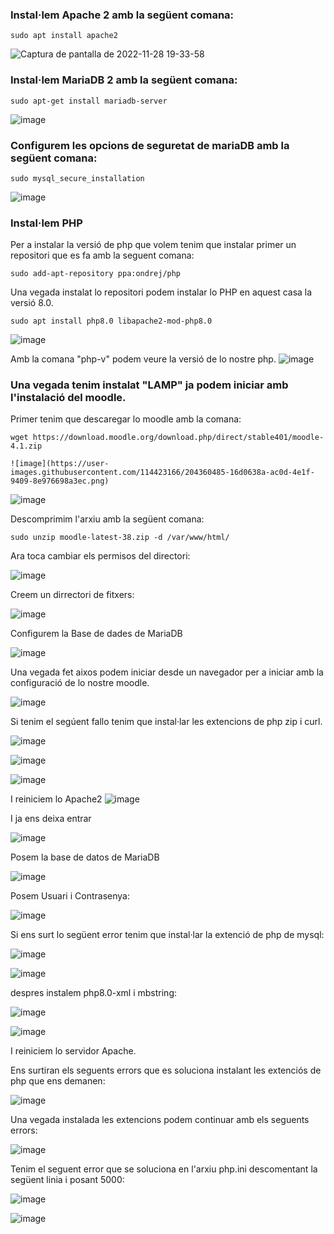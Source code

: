 ### Instal·lem Apache 2 amb la següent comana:

```
sudo apt install apache2
```

![Captura de pantalla de 2022-11-28 19-33-58](https://user-images.githubusercontent.com/114423166/204357146-8c0cb098-bfc5-4184-8045-a37ea23eade8.png)

### Instal·lem MariaDB 2 amb la següent comana:

```
sudo apt-get install mariadb-server
```
![image](https://user-images.githubusercontent.com/114423166/204357842-7890d66b-88de-46ca-a0c4-76e525e15e0c.png)

### Configurem les opcions de seguretat de mariaDB amb la següent comana:
```
sudo mysql_secure_installation
```
![image](https://user-images.githubusercontent.com/114423166/204358305-54fa072b-b764-4c7d-9fc2-3587fb59f27d.png)

### Instal·lem PHP

Per a instalar la versió de php que volem tenim que instalar primer un repositori que es fa amb la seguent comana:
```
sudo add-apt-repository ppa:ondrej/php
```

Una vegada instalat lo repositori podem instalar lo PHP en aquest casa la versió 8.0.
```
sudo apt install php8.0 libapache2-mod-php8.0
```
![image](https://user-images.githubusercontent.com/114423166/204359711-27b5721b-9159-4328-b572-d28980ba49e7.png)

Amb la comana "php-v" podem veure la versió de lo nostre php.
![image](https://user-images.githubusercontent.com/114423166/204359856-4be84e30-f035-435b-8be4-3cad9d9a62f3.png)

### Una vegada tenim instalat "LAMP" ja podem iniciar amb l'instalació del moodle.

Primer tenim que descaregar lo moodle amb la comana:
```
wget https://download.moodle.org/download.php/direct/stable401/moodle-4.1.zip

![image](https://user-images.githubusercontent.com/114423166/204360485-16d0638a-ac0d-4e1f-9409-8e976698a3ec.png)
```
![image](https://user-images.githubusercontent.com/114423166/204361033-d0dc3073-4c04-4d27-a750-a8f52dd46742.png)


Descomprimim l'arxiu amb la següent comana:
```
sudo unzip moodle-latest-38.zip -d /var/www/html/
```
Ara toca cambiar els permisos del directori:

![image](https://user-images.githubusercontent.com/114423166/204361991-1d9972a0-2d4e-4642-891e-be23bdfbe4b1.png)

Creem un dirrectori de fitxers:

![image](https://user-images.githubusercontent.com/114423166/204362116-a4b8d05d-2b03-4759-884d-d3bf4b46757b.png)


Configurem la Base de dades de MariaDB

![image](https://user-images.githubusercontent.com/114423166/204362740-2da588f9-bab0-4886-9e75-90f865eeef88.png)

Una vegada fet aixos podem iniciar desde un navegador per a iniciar amb la configuració de lo nostre moodle.

![image](https://user-images.githubusercontent.com/114423166/204363067-3fd76f8c-6960-450b-a589-af860a224779.png)

Si tenim el segúent fallo tenim que instal·lar les extencions de php zip i curl.

![image](https://user-images.githubusercontent.com/114423166/205680737-2c815ce9-a1bf-4f0c-bf66-4b7c386dcb59.png)

![image](https://user-images.githubusercontent.com/114423166/205680778-3f4d3f29-91e5-46c1-af84-fb92dda805a3.png)

![image](https://user-images.githubusercontent.com/114423166/205680815-efa3ab36-122b-4f7f-b963-e1b9765e7e01.png)

I reiniciem lo Apache2
![image](https://user-images.githubusercontent.com/114423166/205681107-896c49e1-858d-40fa-80b4-8d6f6073815f.png)

I ja ens deixa entrar 

![image](https://user-images.githubusercontent.com/114423166/205681316-0ce75984-84bc-4373-aa22-a87c71ef64dd.png)

Posem la base de datos de MariaDB

![image](https://user-images.githubusercontent.com/114423166/205681444-ab2c3aa7-d08d-459a-ad35-2248885c714a.png)

Posem Usuari i Contrasenya:

![image](https://user-images.githubusercontent.com/114423166/205681579-c4fb54a7-4874-411a-8c7e-728d47fba16f.png)


Si ens surt lo següent error tenim que instal·lar  la extenció de php de mysql:

![image](https://user-images.githubusercontent.com/114423166/205681955-b0449eb0-0a27-4a1b-9410-9ec6052c7a21.png)

![image](https://user-images.githubusercontent.com/114423166/205682021-e34dc427-cc23-4df3-8cc0-cb07d1f3bd72.png)


despres instalem php8.0-xml i mbstring:

![image](https://user-images.githubusercontent.com/114423166/205682202-1ac944b5-1bfb-41c7-9198-6199b4ff0885.png)

![image](https://user-images.githubusercontent.com/114423166/205682323-8dd3b5c6-0238-4832-8751-571346773c22.png)

I reiniciem lo servidor Apache.

Ens surtiran els seguents errors que es soluciona instalant les extenciós de php que ens demanen:

![image](https://user-images.githubusercontent.com/114423166/205682585-356ee472-3a11-4978-8cbd-9428de7764ba.png)

Una vegada instalada les extencions podem continuar amb els seguents errors:

![image](https://user-images.githubusercontent.com/114423166/205683042-04ff884c-5386-4bf3-8a56-61fcef4519ad.png)


Tenim el seguent error que se soluciona en l'arxiu php.ini descomentant la següent linia i posant 5000:

![image](https://user-images.githubusercontent.com/114423166/205684583-9a90bbc8-0a2f-4f70-81ad-d86a3a251ae3.png)

![image](https://user-images.githubusercontent.com/114423166/205684645-877c3deb-430f-4390-add6-9655f008bd7b.png)
